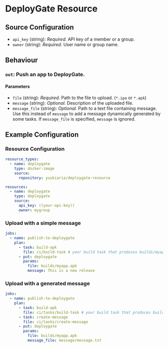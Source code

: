 # DeployGate Resource

## Source Configuration

- `api_key` (string): *Required.* API key of a member or a group.
- `owner` (string): *Required.* User name or group name.

## Behaviour

### `out`: Push an app to DeployGate.

#### Parameters

- `file` (string): *Required.* Path to the file to upload. (`*.ipa` or `*.apk`)
- `message` (string): *Optional.* Description of the uploaded file.
- `message_file` (string): *Optional.* Path to a text file containing message.
   Use this instead of `message` to add a message dynamically generated by some tasks.
   If `message_file` is specified, `message` is ignored.

## Example Configuration

### Resource Configuration

```yaml
resource_types:
  - name: deploygate
    type: docker-image
    source:
      repository: yuukiaria/deploygate-resource

resources:
  - name: deploygate
    type: deploygate
    source:
      api_key: ((your-api-key))
      owner: mygroup
```

### Upload with a simple message

```yaml
jobs:
  - name: publish-to-deploygate
    plan:
      - task: build-apk
        file: ci/build-task # your build task that produces builds/myapp.apk
      - put: deploygate
        params:
          file: builds/myapp.apk
          message: This is a new release
```

### Upload with a generated message


```yaml
jobs:
  - name: publish-to-deploygate
    plan:
      - task: build-apk
        file: ci/tasks/build-task # your build task that produces builds/myapp.apk
      - task: create-message
        file: ci/tasks/create-message
      - put: deploygate
        params:
          file: builds/myapp.apk
          message_file: message/message.txt
```
